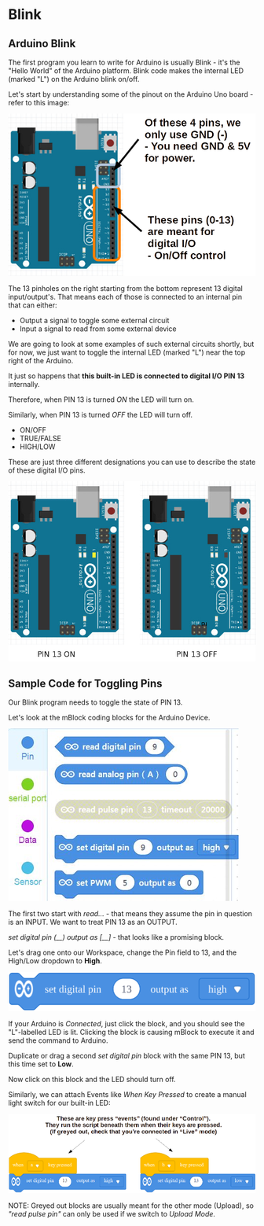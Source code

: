 Blink
===

## Arduino Blink

The first program you learn to write for Arduino is usually Blink - it's the "Hello World" of the Arduino platform.  Blink code makes the internal LED (marked "L") on the Arduino blink on/off.

Let's start by understanding some of the pinout on the Arduino Uno board - refer to this image:

![](images/arduinopinoutright.jpg)

The 13 pinholes on the right starting from the bottom represent 13 digital input/output's.  That means each of those is connected to an internal pin that can either:

* Output a signal to toggle some external circuit
* Input a signal to read from some external device

We are going to look at some examples of such external circuits shortly, but for now, we just want to toggle the internal LED (marked "L") near the top right of the Arduino.

It just so happens that **this built-in LED is connected to digital I/O PIN 13** internally.

Therefore, when PIN 13 is turned *ON* the LED will turn on.

Similarly, when PIN 13 is turned *OFF* the LED will turn off.

* ON/OFF
* TRUE/FALSE
* HIGH/LOW 

These are just three different designations you can use to describe the state of these digital I/O pins.

![](images/blink.jpg)

## Sample Code for Toggling Pins

Our Blink program needs to toggle the state of PIN 13.

Let's look at the mBlock coding blocks for the Arduino Device.

![](images/pinblocks.jpg)

The first two start with *read...* - that means they assume the pin in question is an INPUT.  We want to treat PIN 13 as an OUTPUT.

*set digital pin (\_\_) output as [\_\_]* - that looks like a promising block.

Let's drag one onto our Workspace, change the Pin field to 13, and the High/Low dropdown to **High**.  

![](images/setoutputpin.svg)

If your Arduino is *Connected*, just click the block, and you should see the "L"-labelled LED is lit.  Clicking the block is causing mBlock to execute it and send the command to Arduino.

Duplicate or drag a second *set digital pin* block with the same PIN 13, but this time set to **Low**.  

Now click on this block and the LED should turn off.

Similarly, we can attach Events like *When Key Pressed* to create a manual light switch for our built-in LED:

![](images/simplecodeswitch.jpg)

NOTE: Greyed out blocks are usually meant for the other mode (Upload), so *"read pulse pin"* can only be used if we switch to *Upload Mode*.